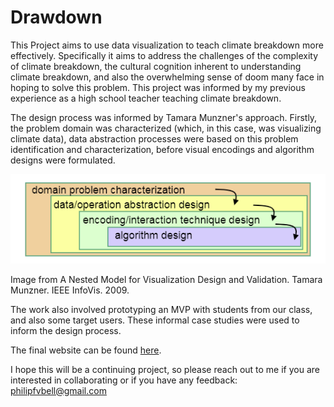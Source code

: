 # Drawdown

This Project aims to use data visualization to teach climate breakdown more effectively. Specifically it aims to address the challenges of the complexity of climate breakdown, the cultural cognition inherent to understanding climate breakdown, and also the overwhelming sense of doom many face in hoping to solve this problem. This project was informed by my previous experience as a high school teacher teaching climate breakdown.

The design process was informed by Tamara Munzner's approach. Firstly, the problem domain was characterized (which, in this case, was visualizing climate data), data abstraction processes were based on this problem identification and characterization, before visual encodings and algorithm designs were formulated. 

![](https://github.com/6859-sp21/final-project-drawdown/blob/main/images/munzner.png)


Image from A Nested Model for Visualization Design and Validation. Tamara Munzner. IEEE InfoVis. 2009.

The work also involved prototyping an MVP with students from our class, and also some target users. These informal case studies were used to inform the design process.

The final website can be found [here](https://6859-sp21.github.io/final-project-drawdown/).

I hope this will be a continuing project, so please reach out to me if you are interested in collaborating or if you have any feedback: philipfvbell@gmail.com
